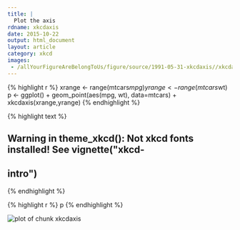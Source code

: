 ```yaml
---
title: |
  Plot the axis
rdname: xkcdaxis
date: 2015-10-22
output: html_document
layout: article
category: xkcd
images:
 - /allYourFigureAreBelongToUs/figure/source/1991-05-31-xkcdaxis//xkcdaxis-1.png
---
```





{% highlight r %}
xrange <- range(mtcars$mpg)
yrange <- range(mtcars$wt)
p <- ggplot() +
     geom_point(aes(mpg, wt), data=mtcars) +
     xkcdaxis(xrange,yrange)
{% endhighlight %}



{% highlight text %}
## Warning in theme_xkcd(): Not xkcd fonts installed! See vignette("xkcd-
## intro")
{% endhighlight %}



{% highlight r %}
p
{% endhighlight %}

![plot of chunk xkcdaxis](/allYourFigureAreBelongToUs/figure/source/1991-05-31-xkcdaxis/xkcdaxis-1.png) 